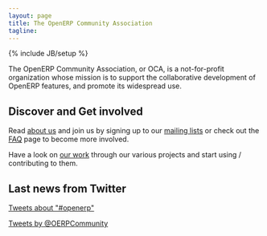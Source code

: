 ```yaml
---
layout: page
title: The OpenERP Community Association
tagline: 
---
```

{% include JB/setup %}

The OpenERP Community Association, or OCA, is a not-for-profit organization whose mission is to support the collaborative development of OpenERP features, and promote its widespread use. 

## Discover and Get involved

Read [about us](about.html) and join us by signing up to our [mailing lists](https://launchpad.net/~openerp-community) or check out the [FAQ](04_faq.html) page to become more involved. 

Have a look on [our work](02_projects.html) through our various projects and start using / contributing to them.

## Last news from Twitter

<a class="twitter-timeline" width="300" height="400" data-chrome="nofooter transparent" href="https://twitter.com/search?q=%23openerp"  data-widget-id="349620343364796416">Tweets about "#openerp"</a>
<script>!function(d,s,id){var js,fjs=d.getElementsByTagName(s)[0],p=/^http:/.test(d.location)?'http':'https';if(!d.getElementById(id)){js=d.createElement(s);js.id=id;js.src=p+"://platform.twitter.com/widgets.js";fjs.parentNode.insertBefore(js,fjs);}}(document,"script","twitter-wjs");</script>
<a class="twitter-timeline" width="300" height="400" data-chrome="nofooter transparent" href="https://twitter.com/OERPCommunity"  data-widget-id="349624289248559104">Tweets by @OERPCommunity</a>
<script>!function(d,s,id){var js,fjs=d.getElementsByTagName(s)[0],p=/^http:/.test(d.location)?'http':'https';if(!d.getElementById(id)){js=d.createElement(s);js.id=id;js.src=p+"://platform.twitter.com/widgets.js";fjs.parentNode.insertBefore(js,fjs);}}(document,"script","twitter-wjs");</script>
